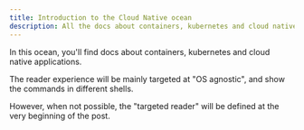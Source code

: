 ```yaml
---
title: Introduction to the Cloud Native ocean
description: All the docs about containers, kubernetes and cloud native applications can be found here.
---
```


In this ocean, you'll find docs about containers, kubernetes and cloud native applications.

The reader experience will be mainly targeted at "OS agnostic", and show the commands in different shells.

However, when not possible, the "targeted reader" will be defined at the very beginning of the post.
